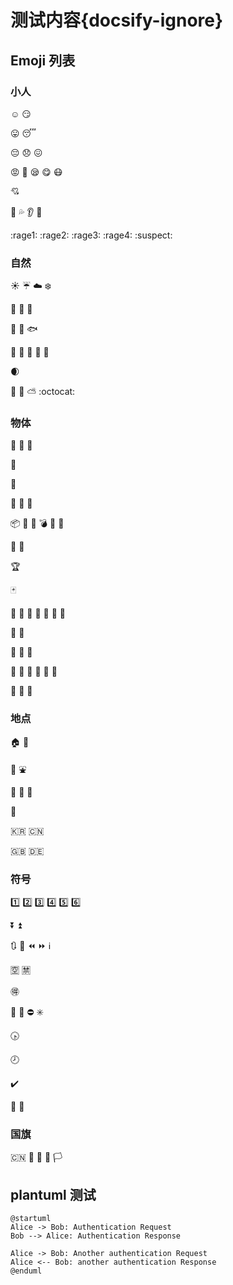 # 测试内容{docsify-ignore}

## Emoji 列表

### 小人

:relaxed:
:smirk:

:stuck_out_tongue:
:sleeping:

:pensive:
:disappointed:
:confounded:

:rage:
:triumph:
:sleepy:
:yum:
:mask:

:cupid:

:dash:
:sweat_drops:
:ear:
:eyes:

:rage1:
:rage2:
:rage3:
:rage4:
:suspect:

### 自然

:sunny:
:umbrella:
:cloud:
:snowflake:

:tiger:
:koala:
:bear:

:octopus:
:tropical_fish:
:fish:

:fallen_leaf:
:herb:
:mushroom:
:cactus:
:palm_tree:

:waxing_crescent_moon:

:volcano:
:milky_way:
:partly_sunny:
:octocat:

### 物体

:bamboo:
:gift_heart:
:dolls:

:gift:

:minidisc:

:nut_and_bolt:
:hammer:
:seat:

:package:
:door:
:smoking:
:bomb:
:gun:
:hocho:

:microscope:
:telescope:

:trophy:

:black_joker:

:boot:
:shirt:
:tshirt:
:necktie:
:womans_clothes:
:dress:
:running_shirt_with_sash:

:pouch:
:purse:

:curry:
:fried_shrimp:
:bento:

:candy:
:lollipop:
:honey_pot:
:apple:
:green_apple:
:tangerine:

:eggplant:
:tomato:
:corn:

### 地点

:house:
:house_with_garden:

:ferris_wheel:
:fountain:

:suspension_railway:
:mountain_cableway:
:tractor:

:moyai:

:kr:
:cn:

:uk:
:de:

### 符号

:one:
:two:
:three:
:four:
:five:
:six:

:arrow_double_down:
:arrow_double_up:

:arrows_clockwise:
:arrows_counterclockwise:
:rewind:
:fast_forward:
:information_source:

:u7a7a:
:u7981:

:ideograph_advantage:

:no_pedestrians:
:children_crossing:
:no_entry:
:eight_spoked_asterisk:

:clock430:

:clock8:

:heavy_check_mark:

:large_blue_diamond:
:large_orange_diamond:

### 国旗

:cn:
:checkered_flag:
:triangular_flag_on_post:
:black_flag:
:white_flag:

## plantuml 测试

```plantuml
@startuml
Alice -> Bob: Authentication Request
Bob --> Alice: Authentication Response

Alice -> Bob: Another authentication Request
Alice <-- Bob: another authentication Response
@enduml
```

